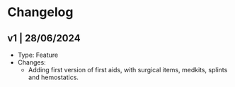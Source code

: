 # Changelog

## v1 | 28/06/2024

- Type: Feature
- Changes: 
    - Adding first version of first aids, with surgical items, medkits, splints and hemostatics.
